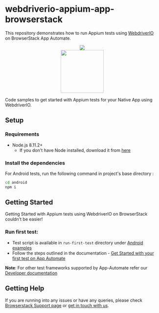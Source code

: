 # webdriverio-appium-app-browserstack
This repository demonstrates how to run Appium tests using [WebdriverIO](http://webdriver.io/) on BrowserStack App Automate.

<div align="center">
<img src = "https://www.browserstack.com/images/layout/browserstack-logo-600x315.png" > <br>
<img src = "https://webdriver.io/img/webdriverio.png"  height="140px">
</div>

Code samples to get started with Appium tests for your Native App using WebdriverIO.

## Setup

### Requirements

* Node.js 8.11.2+
  - If you don't have Node installed, download it from [here](https://nodejs.org/en/)

### Install the dependencies

For Android tests, run the following command in project's base directory :

```sh
cd android
npm i
```

## Getting Started

Getting Started with Appium tests using WebdriverIO on BrowserStack couldn't be easier!

### Run first test:
  - Test script is available in `run-first-test` directory under [Android examples](./android) 
  - Follow the steps outlined in the documentation - [Get Started with your first test on App Automate](https://www.browserstack.com/docs/app-automate/appium/getting-started/nodejs/webdriverio)

**Note**: For other test frameworks supported by App-Automate refer our [Developer documentation](https://www.browserstack.com/docs/)



## Getting Help

If you are running into any issues or have any queries, please check [Browserstack Support page](https://www.browserstack.com/support/app-automate) or [get in touch with us](https://www.browserstack.com/contact?ref=help).

